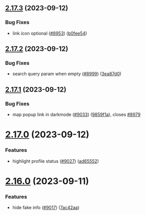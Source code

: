 ## [2.17.3](https://github.com/EddieHubCommunity/BioDrop/compare/v2.17.2...v2.17.3) (2023-09-12)


### Bug Fixes

* link icon optional ([#8953](https://github.com/EddieHubCommunity/BioDrop/issues/8953)) ([b0fee54](https://github.com/EddieHubCommunity/BioDrop/commit/b0fee54a4cef6b829658b93b9e09a446e2dce45c))



## [2.17.2](https://github.com/EddieHubCommunity/BioDrop/compare/v2.17.1...v2.17.2) (2023-09-12)


### Bug Fixes

* search query param when empty ([#8999](https://github.com/EddieHubCommunity/BioDrop/issues/8999)) ([3ea87d0](https://github.com/EddieHubCommunity/BioDrop/commit/3ea87d0c720db8f990a3132fc77017b80b80f0d5))



## [2.17.1](https://github.com/EddieHubCommunity/BioDrop/compare/v2.17.0...v2.17.1) (2023-09-12)


### Bug Fixes

* map popup link in darkmode ([#9033](https://github.com/EddieHubCommunity/BioDrop/issues/9033)) ([9859f1a](https://github.com/EddieHubCommunity/BioDrop/commit/9859f1a69adad8cfbcf849103a576837888a4bc9)), closes [#8979](https://github.com/EddieHubCommunity/BioDrop/issues/8979)



# [2.17.0](https://github.com/EddieHubCommunity/BioDrop/compare/v2.16.0...v2.17.0) (2023-09-12)


### Features

* highlight profile status ([#9027](https://github.com/EddieHubCommunity/BioDrop/issues/9027)) ([ad65552](https://github.com/EddieHubCommunity/BioDrop/commit/ad65552fd450e6837c4ddc8b708491e477cb6719))



# [2.16.0](https://github.com/EddieHubCommunity/BioDrop/compare/v2.15.10...v2.16.0) (2023-09-11)


### Features

* hide fake info ([#9017](https://github.com/EddieHubCommunity/BioDrop/issues/9017)) ([7ac42aa](https://github.com/EddieHubCommunity/BioDrop/commit/7ac42aaf6d9fe2535ac7f53cb4c4340dc910ff60))



